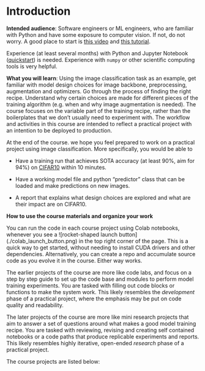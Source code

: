 # Introduction

**Intended audience**: Software engineers or ML engineers, who are familiar with Python and have some exposure to computer vision. If not, do not worry. A good place to start is [this video](https://course18.fast.ai/lessons/lesson1.html) and [this tutorial](https://pytorch.org/tutorials/beginner/blitz/cifar10_tutorial.html).

Experience (at least several months) with Python and Jupyter Notebook ([quickstart](https://www.theclickreader.com/jupyter-notebook-tutorial/)) is needed. Experience with `numpy` or other scientific computing tools is very helpful.

**What you will learn**: Using the image classification task as an example, get familiar with model design choices for image backbone, preprocessing, augmentation and optimizers. Go through the process of finding the right recipe. Understand why certain choices are made for different pieces of the training algorithm (e.g. when and why image augmentation is needed). The course focuses on the variable part of the training recipe, rather than the boilerplates that we don’t usually need to experiment with. The workflow and activities in this course are intended to reflect a practical project with an intention to be deployed to production.

At the end of the course. we hope you feel prepared to work on a practical project using image classification. More specifically, you would be able to 


- Have a training run that achieves SOTA accuracy (at least 90%, aim for 94%) on [CIFAR10](https://www.cs.toronto.edu/~kriz/cifar.html) within 10 minutes.

- Have a working model file and python “predictor” class that can be loaded and make predictions on new images.

- A report that explains what design choices are explored and what are their impact are on CIFAR10.

**How to use the course materials and organize your work**

You can run the code in each course project using Colab notebooks, whenever you see a ![rocket-shaped launch button] (./colab_launch_button.png) in the top right corner of the page. This is a quick way to get started, without needing to install CUDA drivers and other dependencies. Alternatively, you can create a repo and accumulate source code as you evolve it in the course. Either way works.

The earlier projects of the course are more like code labs, and focus on a step by step guide to set up the code base and modules to perform model training experiments. You are tasked with filling out code blocks or functions to make the system work. This likely resembles the *development* phase of a practical project, where the emphasis may be put on code quality and readability.

The later projects of the course are more like mini research projects that aim to answer a set of questions around what makes a good model training recipe. You are tasked with reviewing, revising and creating self contained notebooks or a code paths that produce replicable experiments and reports. This likely resembles highly iterative, open-ended *research* phase of a practical project. 

The course projects are listed below:

```{tableofcontents}
```
